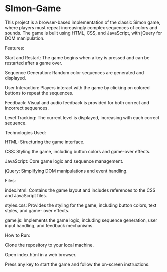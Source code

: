 # SImon-Game
This project is a browser-based implementation of the classic Simon game, where players must repeat increasingly complex sequences of colors and sounds. The game is built using HTML, CSS, and JavaScript, with jQuery for DOM manipulation.

Features:

Start and Restart: The game begins when a key is pressed and can be restarted after a game over.  

Sequence Generation: Random color sequences are generated and displayed.

User Interaction: Players interact with the game by clicking on colored buttons to repeat the sequences.

Feedback: Visual and audio feedback is provided for both correct and incorrect sequences.

Level Tracking: The current level is displayed, increasing with each correct sequence.

Technologies Used:

HTML: Structuring the game interface.

CSS: Styling the game, including button colors and game-over effects.

JavaScript: Core game logic and sequence management.

jQuery: Simplifying DOM manipulations and event handling.

Files:

index.html: Contains the game layout and includes references to the CSS and JavaScript files.

styles.css: Provides the styling for the game, including button colors, text styles, and game-
over effects.

game.js: Implements the game logic, including sequence generation, user input handling, and feedback mechanisms.

How to Run:

Clone the repository to your local machine.

Open index.html in a web browser.

Press any key to start the game and follow the on-screen instructions.
